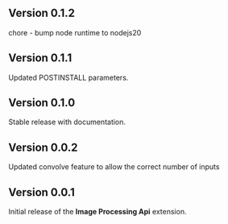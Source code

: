 ## Version 0.1.2

chore - bump node runtime to nodejs20

## Version 0.1.1

Updated POSTINSTALL parameters.

## Version 0.1.0

Stable release with documentation.

## Version 0.0.2

Updated convolve feature to allow the correct number of inputs

## Version 0.0.1

Initial release of the **Image Processing Api** extension.
